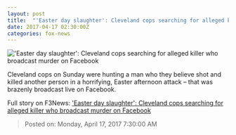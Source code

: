```yaml
---
layout: post
title:  "'Easter day slaughter': Cleveland cops searching for alleged killer who broadcast murder on Facebook"
date: 2017-04-17 02:30:00Z
categories: fox-news
---
```


!['Easter day slaughter': Cleveland cops searching for alleged killer who broadcast murder on Facebook](http://a57.foxnews.com/media2.foxnews.com/BrightCove/694940094001/2017/04/16/0/0/694940094001_5400383115001_5400384619001-vs.jpg?ve=1)

Cleveland cops on Sunday were hunting a man who they believe shot and killed another person in a horrifying, Easter afternoon attack – that was brazenly broadcast live on Facebook.


Full story on F3News: ['Easter day slaughter': Cleveland cops searching for alleged killer who broadcast murder on Facebook](http://www.f3nws.com/n/HHgrK)

> Posted on: Monday, April 17, 2017 7:30:00 AM
